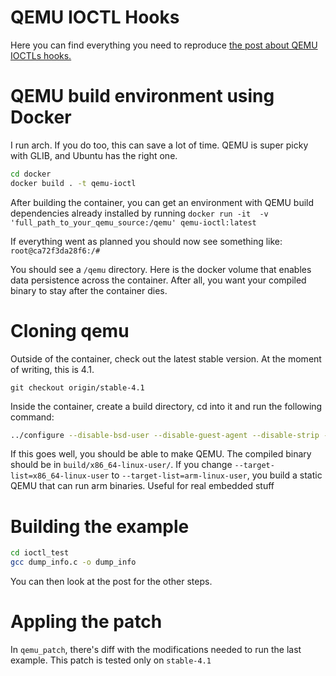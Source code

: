 # QEMU IOCTL Hooks
Here you can find everything you need to reproduce [the post about QEMU IOCTLs hooks.](https://carlo.marag.no/posts/qemu-ioctl-hooks/)

# QEMU build environment using Docker
I run arch. If you do too, this can save a lot of time. QEMU is super picky with GLIB, and Ubuntu has the right one.
```bash
cd docker
docker build . -t qemu-ioctl
```

After building the container, you can get an environment with QEMU build dependencies already installed by running
`docker run -it  -v 'full_path_to_your_qemu_source:/qemu' qemu-ioctl:latest`

If everything went as planned you should now see something like:
`root@ca72f3da28f6:/#`

You should see a `/qemu` directory. Here is the docker volume that enables data persistence across the container. After all, you want your compiled binary to stay after the container dies.

# Cloning qemu

Outside of the container, check out the latest stable version. At the moment of writing, this is 4.1. 

`git checkout origin/stable-4.1`

Inside the container, create a build directory, cd into it and run the following command:

```bash
../configure --disable-bsd-user --disable-guest-agent --disable-strip --disable-werror --disable-gcrypt --disable-debug-info --disable-debug-tcg --disable-tcg-interpreter --enable-attr --disable-brlapi --disable-linux-aio --disable-bzip2 --disable-cap-ng --disable-curl --disable-fdt --disable-glusterfs --disable-gnutls --disable-nettle --disable-gtk --disable-rdma --disable-libiscsi --disable-vnc-jpeg --disable-kvm --disable-lzo --disable-curses --disable-libnfs --disable-numa --disable-opengl --disable-vnc-png --disable-rbd --disable-vnc-sasl --disable-sdl --disable-seccomp --disable-smartcard --disable-snappy --disable-spice --disable-libusb --disable-usb-redir --disable-vde --disable-vhost-net --disable-virglrenderer --disable-virtfs --disable-vnc --disable-vte --disable-xen --disable-xen-pci-passthrough --disable-xfsctl --enable-linux-user --disable-system --disable-blobs --disable-tools --target-list=x86_64-linux-user --static --disable-pie
```

If this goes well, you should be able to make QEMU. The compiled binary should be in `build/x86_64-linux-user/`.
If you change `--target-list=x86_64-linux-user` to `--target-list=arm-linux-user`, you build a static QEMU that can run arm binaries. Useful for real embedded stuff

# Building the example

```bash
cd ioctl_test
gcc dump_info.c -o dump_info
```

You can then look at the post for the other steps.

# Appling the patch

In `qemu_patch`, there's diff with the modifications needed to run the last example. This patch is tested only on `stable-4.1`

